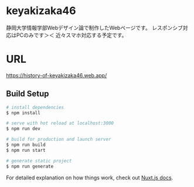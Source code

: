 # keyakizaka46
静岡大学情報学部Webデザイン論で制作したWebページです。
レスポンシブ対応はPCのみです＞＜
近々スマホ対応する予定です。
# URL
https://history-of-keyakizaka46.web.app/

## Build Setup

```bash
# install dependencies
$ npm install

# serve with hot reload at localhost:3000
$ npm run dev

# build for production and launch server
$ npm run build
$ npm run start

# generate static project
$ npm run generate
```

For detailed explanation on how things work, check out [Nuxt.js docs](https://nuxtjs.org).
